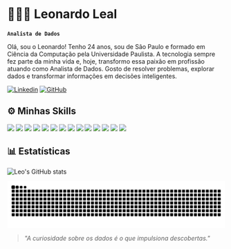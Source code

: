 

# 🧑🏻‍💻 Leonardo Leal

**`Analista de Dados`**

Olá, sou o Leonardo! Tenho 24 anos, sou de São Paulo e formado em Ciência da Computação pela Universidade Paulista. A tecnologia sempre fez parte da minha vida e, hoje, transformo essa paixão em profissão atuando como Analista de Dados. Gosto de resolver problemas, explorar dados e transformar informações em decisões inteligentes.



[![Linkedin](https://img.shields.io/badge/LinkedIn-0077B5?style=for-the-badge&logo=linkedin&logoColor=white)](https://www.linkedin.com/in/leonardoleallima)
[![GitHub](https://img.shields.io/badge/GitHub-100000?style=for-the-badge&logo=github&logoColor=white)](https://github.com/leoleaal)



## ⚙️ Minhas Skills

<div style="display: inline_block">

  <!-- Linguagens e Bibliotecas -->
  <img src="https://img.shields.io/badge/Python-3776AB?style=for-the-badge&logo=python&logoColor=white"/>
  <img src="https://img.shields.io/badge/Pandas-150458?style=for-the-badge&logo=pandas&logoColor=white"/>
  <img src="https://img.shields.io/badge/Numpy-013243?style=for-the-badge&logo=numpy&logoColor=white"/>
  <img src="https://img.shields.io/badge/Matplotlib-11557C?style=for-the-badge&logo=matplotlib&logoColor=white"/>

  <!-- Banco de Dados -->
  <img src="https://img.shields.io/badge/MySQL-005C84?style=for-the-badge&logo=mysql&logoColor=white"/>
  <img src="https://img.shields.io/badge/PostgreSQL-4169E1?style=for-the-badge&logo=postgresql&logoColor=white"/>
  <img src="https://img.shields.io/badge/SQL%20Server-CC2927?style=for-the-badge&logo=microsoftsqlserver&logoColor=white"/>
  <img src="https://img.shields.io/badge/Teradata-F37440?style=for-the-badge&logo=teradata&logoColor=white"/>


  <!-- BI e Planilhas -->
  <img src="https://img.shields.io/badge/Power%20BI-F2C811?style=for-the-badge&logo=powerbi&logoColor=white" />
  <img src="https://img.shields.io/badge/Tableau-E97627?style=for-the-badge&logo=tableau&logoColor=white"/>
  <img src="https://img.shields.io/badge/Microsoft%20Excel-217346?style=for-the-badge&logo=microsoftexcel&logoColor=white" />
  <img src="https://img.shields.io/badge/Google%20Sheets-34A853?style=for-the-badge&logo=googlesheets&logoColor=white" />

  <!-- Ferramentas -->
  <img src="https://img.shields.io/badge/Git-F05032?style=for-the-badge&logo=git&logoColor=white" />
  <img src="https://img.shields.io/badge/Jupyter-F37626?style=for-the-badge&logo=jupyter&logoColor=white" />

</div>


## 📊 Estatísticas

![Leo's GitHub stats](https://github-readme-stats.vercel.app/api?username=leoleaal&show_icons=true&theme=vue&locale=pt-br)

<picture align="center">
  <source media="(prefers-color-scheme: dark)" srcset="https://raw.githubusercontent.com/leoleaal/leoleaal/output/github-contribution-grid-snake-dark.svg">
  <source media="(prefers-color-scheme: light)" srcset="https://raw.githubusercontent.com/leoleaal/leoleaal/output/github-contribution-grid-snake-dark.svg">
  <img align="center" alt="github contribution grid snake animation" src="https://raw.githubusercontent.com/leoleaal/leoleaal/output/github-contribution-grid-snake.svg">
</picture>

> *"A curiosidade sobre os dados é o que impulsiona descobertas."*
